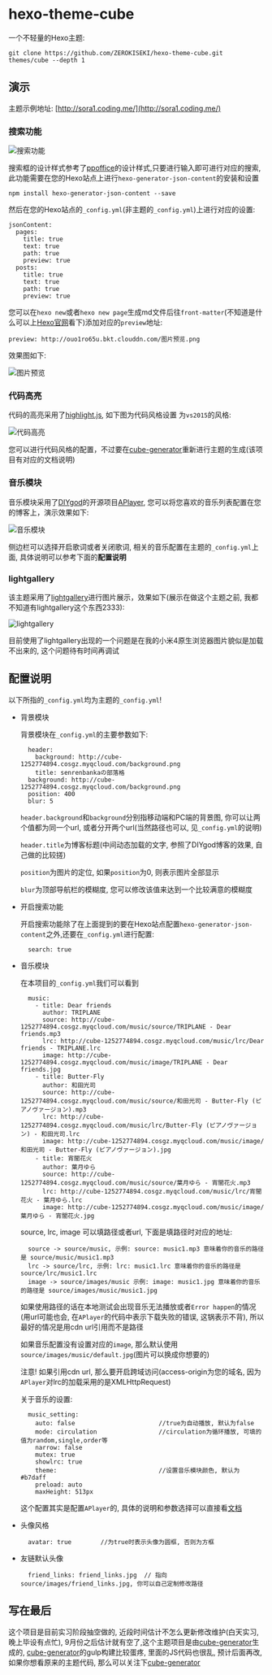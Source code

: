 # hexo-theme-cube


一个不轻量的Hexo主题: 

    git clone https://github.com/ZEROKISEKI/hexo-theme-cube.git themes/cube --depth 1


## 演示


主题示例地址: [http://sora1.coding.me/](http://sora1.coding.me/)


### 搜索功能


![搜索功能](http://ouo1ro65u.bkt.clouddn.com/%E6%90%9C%E7%B4%A2%E5%8A%9F%E8%83%BD.png)


搜索框的设计样式参考了[ppoffice](https://github.com/ppoffice/hexo-theme-icarus)的设计样式,只要进行输入即可进行对应的搜索, 此功能需要在您的Hexo站点上进行`hexo-generator-json-content`的安装和设置

    npm install hexo-generator-json-content --save
    
然后在您的Hexo站点的`_config.yml`(非主题的`_config.yml`)上进行对应的设置:

    jsonContent:
      pages:
        title: true
        text: true
        path: true
        preview: true
      posts:
        title: true
        text: true
        path: true
        preview: true

您可以在`hexo new`或者`hexo new page`生成md文件后往`front-matter`(不知道是什么可以上[Hexo官网](https://hexo.io/)看下)添加对应的`preview`地址:

    preview: http://ouo1ro65u.bkt.clouddn.com/图片预览.png

效果图如下:

![图片预览](http://ouo1ro65u.bkt.clouddn.com/%E5%9B%BE%E7%89%87%E9%A2%84%E8%A7%88.png)



### 代码高亮


代码的高亮采用了[highlight.js](https://github.com/isagalaev/highlight.js), 如下图为代码风格设置
为`vs2015`的风格:


![代码高亮](http://ouo1ro65u.bkt.clouddn.com/%E4%BB%A3%E7%A0%81%E9%AB%98%E4%BA%AE.png)


您可以进行代码风格的配置，不过要在[cube-generator](https://github.com/ZEROKISEKI/cube-generator)重新进行主题的生成(该项目有对应的文档说明)


### 音乐模块


音乐模块采用了[DIYgod](https://github.com/MoePlayer/APlayer)的开源项目[APlayer](https://github.com/MoePlayer/APlayer), 您可以将您喜欢的音乐列表配置在您的博客上，演示效果如下:


![音乐模块](http://ouo1ro65u.bkt.clouddn.com/%E9%9F%B3%E4%B9%90%E6%A8%A1%E5%9D%97.png)


侧边栏可以选择开启歌词或者关闭歌词, 相关的音乐配置在主题的`_config.yml`上面, 具体说明可以参考下面的**配置说明**


### lightgallery


该主题采用了[lightgallery](https://github.com/sachinchoolur/lightGallery)进行图片展示，效果如下(展示在做这个主题之前, 我都不知道有lightgallery这个东西2333):


![lightgallery](http://ouo1ro65u.bkt.clouddn.com/lightgallery.png)


目前使用了lightgallery出现的一个问题是在我的小米4原生浏览器图片貌似是加载不出来的, 这个问题待有时间再调试


## 配置说明

以下所指的`_config.yml`均为主题的`_config.yml`!


- 背景模块

    背景模块在`_config.yml`的主要参数如下:
    
        header:
          background: http://cube-1252774894.cosgz.myqcloud.com/background.png
          title: senrenbankaの部落格
        background: http://cube-1252774894.cosgz.myqcloud.com/background.png
        position: 400
        blur: 5        

    `header.background`和`background`分别指移动端和PC端的背景图, 你可以让两个值都为同一个url, 或者分开两个url(当然路径也可以, 见`_config.yml`的说明)
    
    `header.title`为博客标题(中间动态加载的文字, 参照了DIYgod博客的效果, 自己做的比较搓)
    
    `position`为图片的定位, 如果`position`为0, 则表示图片全部显示
    
    `blur`为顶部导航栏的模糊度, 您可以修改该值来达到一个比较满意的模糊度
    

- 开启搜索功能

    开启搜索功能除了在上面提到的要在Hexo站点配置`hexo-generator-json-content`之外,还要在`_config.yml`进行配置:
    
        search: true
        

- 音乐模块

    在本项目的`_config.yml`我们可以看到
    
        music:
          - title: Dear friends
            author: TRIPLANE
            source: http://cube-1252774894.cosgz.myqcloud.com/music/source/TRIPLANE - Dear friends.mp3
            lrc: http://cube-1252774894.cosgz.myqcloud.com/music/lrc/Dear friends - TRIPLANE.lrc
            image: http://cube-1252774894.cosgz.myqcloud.com/music/image/TRIPLANE - Dear friends.jpg
          - title: Butter-Fly
            author: 和田光司
            source: http://cube-1252774894.cosgz.myqcloud.com/music/source/和田光司 - Butter-Fly (ピアノヴァージョン).mp3
            lrc: http://cube-1252774894.cosgz.myqcloud.com/music/lrc/Butter-Fly (ピアノヴァージョン) - 和田光司.lrc
            image: http://cube-1252774894.cosgz.myqcloud.com/music/image/和田光司 - Butter-Fly (ピアノヴァージョン).jpg
          - title: 宵闇花火
            author: 葉月ゆら
            source: http://cube-1252774894.cosgz.myqcloud.com/music/source/葉月ゆら - 宵闇花火.mp3
            lrc: http://cube-1252774894.cosgz.myqcloud.com/music/lrc/宵闇花火 - 葉月ゆら.lrc
            image: http://cube-1252774894.cosgz.myqcloud.com/music/image/葉月ゆら - 宵闇花火.jpg
     
    source, lrc, image 可以填路径或者url, 下面是填路径时对应的地址:
    
        source -> source/music, 示例: source: music1.mp3 意味着你的音乐的路径是 source/music/music1.mp3
        lrc -> source/lrc, 示例: lrc: music1.lrc 意味着你的音乐的路径是 source/lrc/music1.lrc
        image -> source/images/music 示例: image: music1.jpg 意味着你的音乐的路径是 source/images/music/music1.jpg
    
    如果使用路径的话在本地测试会出现音乐无法播放或者`Error happen`的情况(用url可能也会, 在`APlayer`的代码中表示下载失败的错误, 这锅表示不背), 所以最好的情况是用cdn url引用而不是路径
    
    如果音乐配置没有设置对应的`image`, 那么默认使用`source/images/music/default.jpg`(图片可以换成你想要的)
    
    注意! 如果引用cdn url, 那么要开启跨域访问(access-origin为您的域名, 因为`APlayer`对lrc的加载采用的是XMLHttpRequest)
    
    
    关于音乐的设置:
    
        music_setting:
          auto: false                       //true为自动播放, 默认为false
          mode: circulation                 //circulation为循环播放, 可填的值为random,single,order等
          narrow: false
          mutex: true
          showlrc: true                     
          theme:                            //设置音乐模块颜色, 默认为#b7daff
          preload: auto                 
          maxHeight: 513px
          
    这个配置其实是配置`APlayer`的, 具体的说明和参数选择可以直接看[文档](https://aplayer.js.org/docs/#/)
    
    
- 头像风格
    
        avatar: true        //为true时表示头像为圆框, 否则为方框

- 友链默认头像

        friend_links: friend_links.jpg  // 指向source/images/friend_links.jpg, 你可以自己定制修改路径
        
## 写在最后


这个项目是目前实习阶段抽空做的, 近段时间估计不怎么更新修改维护(白天实习, 晚上毕设有点忙), 9月份之后估计就有空了,这个主题项目是由[cube-generator](https://github.com/ZEROKISEKI/cube-generator)生成的, [cube-generator](https://github.com/ZEROKISEKI/cube-generator)的gulp构建比较蛋疼, 里面的JS代码也很乱, 预计后面再改, 如果你想看原来的主题代码, 那么可以关注下[cube-generator](https://github.com/ZEROKISEKI/cube-generator)

